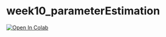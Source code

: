 # week10_parameterEstimation
[![Open In Colab](https://colab.research.google.com/assets/colab-badge.svg)](https://colab.research.google.com/github/BIOL359A-FoundationsOfQBio-Spr25/week10_parameterEstimation/blob/main/parameter_estimation.ipynb)
